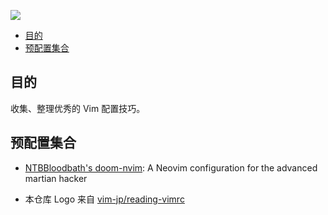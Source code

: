 ![](logo.png)


<!-- vim-markdown-toc GFM -->

- [目的](#目的)
- [预配置集合](#预配置集合)

<!-- vim-markdown-toc -->

## 目的

收集、整理优秀的 Vim 配置技巧。

## 预配置集合

- [NTBBloodbath's doom-nvim](https://github.com/NTBBloodbath/doom-nvim): A Neovim configuration for the advanced martian hacker



- 本仓库 Logo 来自 [vim-jp/reading-vimrc](https://github.com/vim-jp/reading-vimrc)

